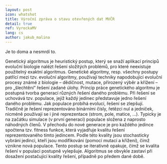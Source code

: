 ```yaml
---
layout: post
icon: whatshot
title: Výroční zpráva o stavu otevřených dat MVČR
detail: true
ref: VyrockaMV
lang: cs
author: jakub_malina
---
```


Je to doma a nesmrdí to.

<!--more-->

Genetický algoritmus je heuristický postup, který se snaží aplikací principů evoluční biologie nalézt řešení složitých problémů, pro které neexistuje použitelný exaktní algoritmus. Genetické algoritmy, resp. všechny postupy patřící mezi tzv. evoluční algoritmy, používají techniky napodobující evoluční procesy známé z biologie – dědičnost, mutace, přirozený výběr a křížení – pro „šlechtění“ řešení zadané úlohy.
Princip práce genetického algoritmu je postupná tvorba generací různých řešení daného problému. Při řešení se uchovává tzv. populace, jejíž každý jedinec představuje jedno řešení daného problému. Jak populace probíhá evolucí, řešení se zlepšují. Tradičně je řešení reprezentováno binárními čísly, řetězci nul a jedniček, nicméně používají se i jiné reprezentace (strom, pole, matice, …). Typicky je na začátku simulace (v první generaci) populace složena z naprosto náhodných členů. V přechodu do nové generace je pro každého jedince spočtena tzv. fitness funkce, která vyjadřuje kvalitu řešení reprezentovaného tímto jedincem. Podle této kvality jsou stochasticky vybráni jedinci, kteří jsou modifikováni (pomocí mutací a křížení), čímž vznikne nová populace. Tento postup se iterativně opakuje, čímž se kvalita řešení v populaci postupně vylepšuje. Algoritmus se obvykle zastaví při dosažení postačující kvality řešení, případně po předem dané době.
